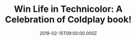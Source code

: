 ---
campaign-uuid: "c-298f2544-cb21-47ff-a9ed-b95bd3869531"
type: "Competition"
category: "Gifts"
date: "2019-02-15T09:00:00.000Z"
end-date: "2019-03-15T23:59:00.000Z"
disable-form: false
is_promoted: false
has_entry_page: true
title: "Win Life in Technicolor: A Celebration of Coldplay book!"
competition-description: "<p>We have a very special book of the story of the most\
  \ successful UK band of modern times: Coldplay. The first book written about the\
  \ band by someone from the inside. Life in Technicolor contains fascinating unpublished\
  \ personal memorabilia as well as visual content from the band’s collection.</p>\r\
  \n<p>Want to have full access to Coldplay's art archives? Click below for a chance\
  \ to win.</p>"
hero-header: "Win Life in Technicolor: A Celebration of Coldplay book!"
terms-confirmation: "N/A"
banner-img: "https://assets.expresslyapp.com/asset-dd175901-38b8-4dd7-9ac8-ce3760a4d960.jpg"
logo-left-href: "http://club.expressly.io"
logo-left-image: "https://assets.expresslyapp.com/asset-bf61fbf2-c9e5-4ad6-9a2e-7285fd584778.jpg"
logo-left-title: "Expressly Club"
bg-image-hero: "https://assets.expresslyapp.com/asset-1b19fa6f-f163-4d27-b22b-581ae77b1b48.jpg"
bg-image-first: "https://assets.expresslyapp.com/asset-1db3df02-6c43-4866-9597-e77a17c2c9be.jpg"
section1-content: "<p>Life in Technicolor is the first behind-the-scenes look at one\
  \ of the world's biggest bands. In September 1998, a completely unknown band from\
  \ London performed in the corner of a cafe in Manchester to an audience of fewer\
  \ than ten people. One of these people was Debs Wild, a record company talent scout\
  \ who immediately knew she'd seen the future. To celebrate the band's twentieth\
  \ anniversary, Debs Wild - the discoverer of Coldplay - and Malcolm Croft look back\
  \ on the band's phenomenal rise to glory.</p>\r\n<p>Life In Technicolor: A Celebration\
  \ of Coldplay charts the band's extraordinary history from the very first rehearsal\
  \ right through to the conclusion of their record-breaking A Head Full of Dreams\
  \ Tour. With a unique insider's perspective and never-before-seen photos, this book\
  \ will delight Coldplay's legions of fans across the globe.</p>"
entry-title: "Win Life in Technicolor: A Celebration of Coldplay book!"
entry-content: "Enter the draw to win Life in Technicolor: A Celebration of Coldplay\
  \ book by completing the form below before 23:59 on 15th March 2019."
has-winner: false
prize-description: "Life in Technicolor: A Celebration of Coldplay book."
special-conditions: "Multiple entries are allowed up to one every day.\r\nThis competition\
  \ is also available on: https://aaa.nme.com/competitions/\r\ncoldplay-life-in-technicolor-book"
country-restrictions:
- "GB"
---